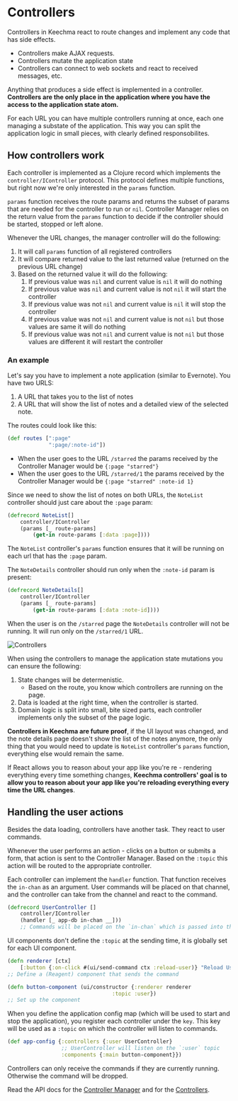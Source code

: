 # Controllers

Controllers in Keechma react to route changes and implement any code that has side effects.

- Controllers make AJAX requests.
- Controllers mutate the application state
- Controllers can connect to web sockets and react to received messages, etc.

Anything that produces a side effect is implemented in a controller. **Controllers are the only place in the application where you have the access to the application state atom.**

For each URL you can have multiple controllers running at once, each one managing a substate of the application. This way you can split the application logic in small pieces, with clearly defined responsobilites.

## How controllers work

Each controller is implemented as a Clojure record which implements the `controller/IController` protocol. This protocol defines multiple functions, but right now we're only interested in the `params` function.

`params` function receives the route params and returns the subset of params that are needed for the controller to run or `nil`. Controller Manager relies on the return value from the `params` function to decide if the controller should be started, stopped or left alone.

Whenever the URL changes, the manager controller will do the following:

1. It will call `params` function of all registered controllers
2. It will compare returned value to the last returned value (returned on the previous URL change)
3. Based on the returned value it will do the following:
    1. If previous value was `nil` and current value is `nil` it will do nothing
    2. If previous value was `nil` and current value is not `nil` it will start the controller
    3. If previous value was not `nil` and current value is `nil` it will stop the controller
    4. If previous value was not `nil` and current value is not `nil` but those values are same it will do nothing
    5. If previous value was not `nil` and current value is not `nil` but those values are different it will restart the controller

### An example

Let's say you have to implement a note application (similar to Evernote). You have two URLS:

1. A URL that takes you to the list of notes
2. A URL that will show the list of notes and a detailed view of the selected note.

The routes could look like this:

```clojure
(def routes [":page"
             ":page/:note-id"])
```

- When the user goes to the URL `/starred` the params received by the Controller Manager would be `{:page "starred"}`
- When the user goes to the URL `/starred/1` the params received by the Controller Manager would be `{:page "starred" :note-id 1}`

Since we need to show the list of notes on both URLs, the `NoteList` controller should just care about the `:page` param:

```clojure
(defrecord NoteList[]
    controller/IController
    (params [_ route-params]
        (get-in route-params [:data :page])))
```

The `NoteList` controller's `params` function ensures that it will be running on each url that has the `:page` param.

The `NoteDetails` controller should run only when the `:note-id` param is present:

```clojure
(defrecord NoteDetails[]
    controller/IController
    (params [_ route-params]
        (get-in route-params [:data :note-id])))
```

When the user is on the `/starred` page the `NoteDetails` controller will not be running. It will run only on the `/starred/1` URL. 

<div class="diagram"><img src="/controller_manager.svg" alt="Controllers" title="Controllers"></div>

When using the controllers to manage the application state mutations you can ensure the following:

1. State changes will be determenistic.
    - Based on the route, you know which controllers are running on the page.
2. Data is loaded at the right time, when the controller is started.
3. Domain logic is split into small, bite sized parts, each controller implements only the subset of the page logic.

**Controllers in Keechma are future proof**, if the UI layout was changed, and the note details page doesn't show the list of the notes anymore, the only thing that you would need to update is `NoteList` controller's `params` function, everything else would remain the same.

If React allows you to reason about your app like you're re - rendering everything every time something changes, **Keechma controllers' goal is to allow you to reason about your app like you're reloading everything every time the URL changes**.

## Handling the user actions

Besides the data loading, controllers have another task. They react to user commands.

Whenever the user performs an action - clicks on a button or submits a form, that action is sent to the Controller Manager. Based on the `:topic` this action will be routed to the appropriate controller.

Each controller can implement the `handler` function. That function receives the `in-chan` as an argument. User commands will be placed on that channel, and the controller can take from the channel and react to the command.

```clojure
(defrecord UserController []
    controller/IController
    (handler [_ app-db in-chan __]))
    ;; Commands will be placed on the `in-chan` which is passed into the handler function
```

UI components don't define the `:topic` at the sending time, it is globally set for each UI component.

```clojure
(defn renderer [ctx]
    [:button {:on-click #(ui/send-command ctx :reload-user)} "Reload User"])
;; Define a (Reagent) component that sends the command

(defn button-component (ui/constructor {:renderer renderer
                                 :topic :user})
;; Set up the component
```

When you define the application config map (which will be used to start and stop the application), you register each controller under the `key`. This key will be used as a `:topic` on which the controller will listen to commands.

```clojure
(def app-config {:controllers {:user UserController}
                 ;; UserController will listen on the `:user` topic
                 :components {:main button-component}})
```

Controllers can only receive the commands if they are currently running. Otherwise the command will be dropped.

Read the API docs for the [Controller Manager](api/keechma.controller-manager.html) and for the [Controllers](api/keechma.controller.html).
